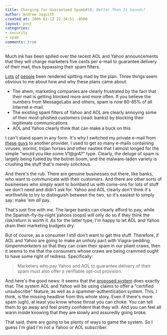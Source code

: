 ```yaml
---
title: Charging for Guaranteed Spam&#58; Better Than It Sounds?
author: Andrew Jaquith
created_at: 2006-02-12 22:34:51 -0500
layout: post
categories: 
- security
- spam
comments: true
---
```

Much ink has been spilled over the recent AOL and Yahoo announcements that they will charge marketers five cents per e-mail to guarantee delivery of their mail, thus bypassing their spam filters.

[Lots](http://joewilcox.typepad.com/joewilcox/2006/02/you_want_to_cha.html) [of](/pages/of.html) [people](http://www.emailbattles.com/archive/battles/spam_aaciejadgb_hg/) been rendered spitting mad by the plan. Three things seem obvious to me about how and why these plans came about:

<!--more-->

* The ahem, marketing companies are clearly frustrated by the fact that their mail is getting blocked more and more often. If you believe the numbers from MessageLabs and others, spam is now 80-85% of all Internet e-mail.
* The existing spam filters of Yahoo and AOL are clearly annoying some of their most-phished customers (read: banks) by blocking their legitimate communications
* AOL and Yahoo clearly think that can make a buck on this 

I can't stand spam in any form. It's why I switched my private e-mail from [these guys](http://www.earthlink.net) to another provider. I used to get so many e-mails containing viruses, worms, trojan horses and other nasties that I almost longed for the simple "would you like some V1@grA?" type. Clearly, the deluge of spam is largely being fueled by the botnet boom, and the malware-laden variety is crushing the stuff that's merely solicitous.  

And there's the rub. There are genuine businesses out there, like banks, who want to communicate with their customers. And there are other sorts of businesses who simply want to  bombard us with come-ons for lots of stuff we don't need and didn't ask for. Yahoo and AOL clearly don't think it's worthwhile to try to distinguish between the two, so it's easiest to simply say: make 'em _all_ pay. 

That's just fine with me. The larger banks can clearly afford to pay, while the Spanish-fly-by-night yahoos (oops) will only do so if they think the risk/return is worth it. As for the latter type, I'm happy to let AOL and Yahoo drain their marketing budgets dry.

But of course, as a consumer I still don't want to get this stuff. Therefore, if AOL and Yahoo are going to make an unholy pact with Viagra-pedding _l&uuml;mpenmarketers_ so that they can cram their spam in our pliant craws, then it seems to me that the consumers whose craws are being crammed ought to have some right of redress. Specifically:

> Marketers who pay Yahoo and AOL to guarantee delivery of their spam must also offer a verifiable opt-out provision.

And here's the good news: it seems that the [proposed system](http://www.goodmailsystems.com/news/pressrelease102605.php) does exactly that. The system AOL and Yahoo will be using claims to offer a "certified unsubscribe" feature, as well as a spammer-authentication system. This, I think, is the missing headline from this whole story. Even if there's more spam (ugh), at least you know whose throat you can choke. You can tell them to go away and feel pretty confident that they will. And you can feel all warm inside knowing that they are slowly and assuredly going broke.

That said, there are going to be plenty of ways to game the system. So I guess I'm glad I'm not a Yahoo or AOL subscriber.
